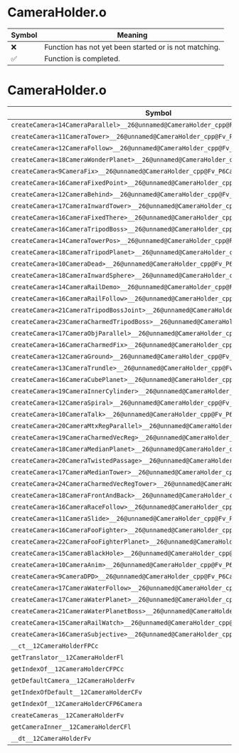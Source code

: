 # CameraHolder.o
| Symbol | Meaning 
| ------------- | ------------- 
| :x: | Function has not yet been started or is not matching. 
| :white_check_mark: | Function is completed. 


# CameraHolder.o
| Symbol | Decompiled? |
| ------------- | ------------- |
| `createCamera<14CameraParallel>__26@unnamed@CameraHolder_cpp@Fv_P6Camera` | :white_check_mark: |
| `createCamera<11CameraTower>__26@unnamed@CameraHolder_cpp@Fv_P6Camera` | :white_check_mark: |
| `createCamera<12CameraFollow>__26@unnamed@CameraHolder_cpp@Fv_P6Camera` | :white_check_mark: |
| `createCamera<18CameraWonderPlanet>__26@unnamed@CameraHolder_cpp@Fv_P6Camera` | :white_check_mark: |
| `createCamera<9CameraFix>__26@unnamed@CameraHolder_cpp@Fv_P6Camera` | :white_check_mark: |
| `createCamera<16CameraFixedPoint>__26@unnamed@CameraHolder_cpp@Fv_P6Camera` | :white_check_mark: |
| `createCamera<12CameraBehind>__26@unnamed@CameraHolder_cpp@Fv_P6Camera` | :white_check_mark: |
| `createCamera<17CameraInwardTower>__26@unnamed@CameraHolder_cpp@Fv_P6Camera` | :white_check_mark: |
| `createCamera<16CameraFixedThere>__26@unnamed@CameraHolder_cpp@Fv_P6Camera` | :white_check_mark: |
| `createCamera<16CameraTripodBoss>__26@unnamed@CameraHolder_cpp@Fv_P6Camera` | :white_check_mark: |
| `createCamera<14CameraTowerPos>__26@unnamed@CameraHolder_cpp@Fv_P6Camera` | :white_check_mark: |
| `createCamera<18CameraTripodPlanet>__26@unnamed@CameraHolder_cpp@Fv_P6Camera` | :white_check_mark: |
| `createCamera<10CameraDead>__26@unnamed@CameraHolder_cpp@Fv_P6Camera` | :white_check_mark: |
| `createCamera<18CameraInwardSphere>__26@unnamed@CameraHolder_cpp@Fv_P6Camera` | :white_check_mark: |
| `createCamera<14CameraRailDemo>__26@unnamed@CameraHolder_cpp@Fv_P6Camera` | :white_check_mark: |
| `createCamera<16CameraRailFollow>__26@unnamed@CameraHolder_cpp@Fv_P6Camera` | :white_check_mark: |
| `createCamera<21CameraTripodBossJoint>__26@unnamed@CameraHolder_cpp@Fv_P6Camera` | :white_check_mark: |
| `createCamera<23CameraCharmedTripodBoss>__26@unnamed@CameraHolder_cpp@Fv_P6Camera` | :white_check_mark: |
| `createCamera<17CameraObjParallel>__26@unnamed@CameraHolder_cpp@Fv_P6Camera` | :white_check_mark: |
| `createCamera<16CameraCharmedFix>__26@unnamed@CameraHolder_cpp@Fv_P6Camera` | :white_check_mark: |
| `createCamera<12CameraGround>__26@unnamed@CameraHolder_cpp@Fv_P6Camera` | :white_check_mark: |
| `createCamera<13CameraTrundle>__26@unnamed@CameraHolder_cpp@Fv_P6Camera` | :white_check_mark: |
| `createCamera<16CameraCubePlanet>__26@unnamed@CameraHolder_cpp@Fv_P6Camera` | :white_check_mark: |
| `createCamera<19CameraInnerCylinder>__26@unnamed@CameraHolder_cpp@Fv_P6Camera` | :white_check_mark: |
| `createCamera<12CameraSpiral>__26@unnamed@CameraHolder_cpp@Fv_P6Camera` | :white_check_mark: |
| `createCamera<10CameraTalk>__26@unnamed@CameraHolder_cpp@Fv_P6Camera` | :white_check_mark: |
| `createCamera<20CameraMtxRegParallel>__26@unnamed@CameraHolder_cpp@Fv_P6Camera` | :white_check_mark: |
| `createCamera<19CameraCharmedVecReg>__26@unnamed@CameraHolder_cpp@Fv_P6Camera` | :white_check_mark: |
| `createCamera<18CameraMedianPlanet>__26@unnamed@CameraHolder_cpp@Fv_P6Camera` | :white_check_mark: |
| `createCamera<20CameraTwistedPassage>__26@unnamed@CameraHolder_cpp@Fv_P6Camera` | :white_check_mark: |
| `createCamera<17CameraMedianTower>__26@unnamed@CameraHolder_cpp@Fv_P6Camera` | :white_check_mark: |
| `createCamera<24CameraCharmedVecRegTower>__26@unnamed@CameraHolder_cpp@Fv_P6Camera` | :white_check_mark: |
| `createCamera<18CameraFrontAndBack>__26@unnamed@CameraHolder_cpp@Fv_P6Camera` | :white_check_mark: |
| `createCamera<16CameraRaceFollow>__26@unnamed@CameraHolder_cpp@Fv_P6Camera` | :white_check_mark: |
| `createCamera<11CameraSlide>__26@unnamed@CameraHolder_cpp@Fv_P6Camera` | :white_check_mark: |
| `createCamera<16CameraFooFighter>__26@unnamed@CameraHolder_cpp@Fv_P6Camera` | :white_check_mark: |
| `createCamera<22CameraFooFighterPlanet>__26@unnamed@CameraHolder_cpp@Fv_P6Camera` | :white_check_mark: |
| `createCamera<15CameraBlackHole>__26@unnamed@CameraHolder_cpp@Fv_P6Camera` | :white_check_mark: |
| `createCamera<10CameraAnim>__26@unnamed@CameraHolder_cpp@Fv_P6Camera` | :white_check_mark: |
| `createCamera<9CameraDPD>__26@unnamed@CameraHolder_cpp@Fv_P6Camera` | :white_check_mark: |
| `createCamera<17CameraWaterFollow>__26@unnamed@CameraHolder_cpp@Fv_P6Camera` | :white_check_mark: |
| `createCamera<17CameraWaterPlanet>__26@unnamed@CameraHolder_cpp@Fv_P6Camera` | :white_check_mark: |
| `createCamera<21CameraWaterPlanetBoss>__26@unnamed@CameraHolder_cpp@Fv_P6Camera` | :white_check_mark: |
| `createCamera<15CameraRailWatch>__26@unnamed@CameraHolder_cpp@Fv_P6Camera` | :white_check_mark: |
| `createCamera<16CameraSubjective>__26@unnamed@CameraHolder_cpp@Fv_P6Camera` | :white_check_mark: |
| `__ct__12CameraHolderFPCc` | :white_check_mark: |
| `getTranslator__12CameraHolderFl` | :white_check_mark: |
| `getIndexOf__12CameraHolderCFPCc` | :white_check_mark: |
| `getDefaultCamera__12CameraHolderFv` | :white_check_mark: |
| `getIndexOfDefault__12CameraHolderCFv` | :white_check_mark: |
| `getIndexOf__12CameraHolderCFP6Camera` | :white_check_mark: |
| `createCameras__12CameraHolderFv` | :white_check_mark: |
| `getCameraInner__12CameraHolderCFl` | :white_check_mark: |
| `__dt__12CameraHolderFv` | :white_check_mark: |
